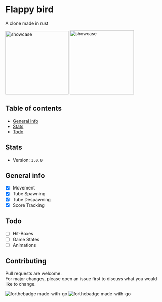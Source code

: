 # Flappy bird
A clone made in rust

<div>
  <img width="200", height:"200", src="https://i.imgur.com/UxoynYB.png", alt ="showcase"/>
  <img width="202", height:"200", src="https://i.imgur.com/nU7mxKx.png", alt ="showcase"/>
</div>

## Table of contents
* [General info](#general-info)
* [Stats](#stats)
* [Todo](#todo)

## Stats
- Version: `1.0.0`


## General info
- [x] Movement
- [X] Tube Spawning
- [X] Tube Despawning
- [X] Score Tracking 

## Todo
- [ ] Hit-Boxes
- [ ] Game States
- [ ] Animations

## Contributing
Pull requests are welcome. <br> 
For major changes, please open an issue first to discuss what you would like to change.

![forthebadge made-with-go](https://forthebadge.com/images/badges/made-with-rust.svg)
![forthebadge made-with-go](https://forthebadge.com/images/badges/not-a-bug-a-feature.svg)

